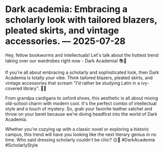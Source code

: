 # Dark academia: Embracing a scholarly look with tailored blazers, pleated skirts, and vintage accessories. — 2025-07-28

Hey, fellow bookworms and intellectuals! Let's talk about the hottest trend taking over our wardrobes right now - Dark Academia! 📚🖤

If you're all about embracing a scholarly and sophisticated look, then Dark Academia is totally your vibe. Think tailored blazers, pleated skirts, and vintage accessories that scream "I'd rather be studying Latin in a ivy-covered library". 📜✨

From grandpa cardigans to oxford shoes, this aesthetic is all about mixing old-school charm with modern cool. It's the perfect combo of intellectual style and a touch of mystery. So, grab your favorite leather satchel and throw on your beret because we're diving headfirst into the world of Dark Academia.

Whether you're cozying up with a classic novel or exploring a historic campus, this trend will have you looking like the next literary genius in no time. Who said dressing scholarly couldn't be chic? 😉📖 #DarkAcademia #ScholarlyStyle